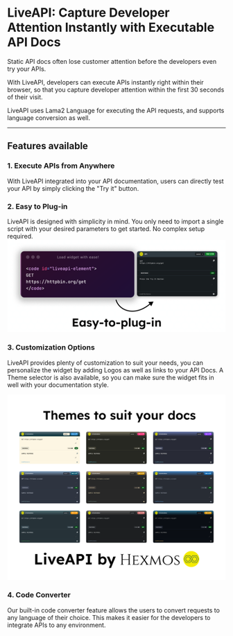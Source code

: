 # LiveAPI: Capture Developer Attention Instantly with Executable API Docs

Static API docs often lose customer attention before the developers even try your APIs.

With LiveAPI, developers can execute APIs instantly right within their browser, so that you capture developer attention within the first 30 seconds of their visit.

LiveAPI uses Lama2 Language for executing the API requests, and supports language conversion as well.


---

## Features available

### 1. Execute APIs from Anywhere
With LiveAPI integrated into your API documentation, users can directly test your API by simply clicking the "Try it" button.

### 2. Easy to Plug-in
LiveAPI is designed with simplicity in mind. You only need to import a single script with your desired parameters to get started. No complex setup required.
![](plugin.png)

### 3. Customization Options
LiveAPI provides plenty of customization to suit your needs, you can personalize the widget by adding Logos as well as links to your API Docs.
A Theme selector is also available, so you can make sure the widget fits in well with your documentation style.

![](themedemo.png)

### 4. Code Converter
Our built-in code converter feature allows the users to convert requests to any language of their choice. This makes it easier for the developers to integrate APIs to any environment.
